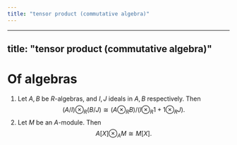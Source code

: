 ```yaml
---
title: "tensor product (commutative algebra)"
---
```


---
title: "tensor product (commutative algebra)"
---

# Of algebras
1. Let $A,B$ be $R$-algebras, and $I,J$ ideals in $A,B$ respectively. Then $$(A/I)\otimes_R (B/J)\cong (A\otimes_R B)/(I\otimes_R 1+1\otimes_R J).$$
2. Let $M$ be an $A$-module. Then $$A[X]\otimes_A M\cong M[X].$$
